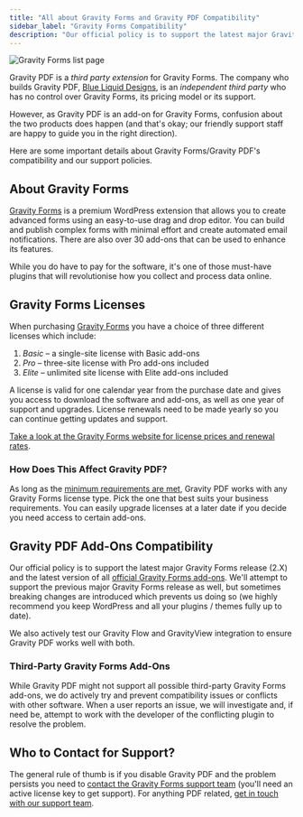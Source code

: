 ```yaml
---
title: "All about Gravity Forms and Gravity PDF Compatibility"
sidebar_label: "Gravity Forms Compatibility"
description: "Our official policy is to support the latest major Gravity Forms release (1.x) and the latest version of all official Gravity Forms add-ons."
---
```


![Gravity Forms list page](https://resources.gravitypdf.com/uploads/2015/10/forms-page.png)

Gravity PDF is a *third party extension* for Gravity Forms. The company who builds Gravity PDF, [Blue Liquid Designs](http://www.blueliquiddesigns.com.au/), is an *independent third party* who has no control over Gravity Forms, its pricing model or its support.

However, as Gravity PDF is an add-on for Gravity Forms, confusion about the two products does happen (and that's okay; our friendly support staff are happy to guide you in the right direction).

Here are some important details about Gravity Forms/Gravity PDF's compatibility and our support policies.

## About Gravity Forms

<a href="https://rocketgenius.pxf.io/c/1211356/445235/7938" rel="sponsored">Gravity Forms</a> is a premium WordPress extension that allows you to create advanced forms using an easy-to-use drag and drop editor. You can build and publish complex forms with minimal effort and create automated email notifications. There are also over 30 add-ons that can be used to enhance its features.

While you do have to pay for the software, it's one of those must-have plugins that will revolutionise how you collect and process data online.

## Gravity Forms Licenses

When purchasing <a href="https://rocketgenius.pxf.io/c/1211356/445235/7938" rel="sponsored">Gravity Forms</a> you have a choice of three different licenses which include:

1. _Basic_ – a single-site license with Basic add-ons
1. _Pro_ – three-site license with Pro add-ons included
1. _Elite_ – unlimited site license with Elite add-ons included

A license is valid for one calendar year from the purchase date and gives you access to download the software and add-ons, as well as one year of support and upgrades. License renewals need to be made yearly so you can continue getting updates and support.

[Take a look at the Gravity Forms website for license prices and renewal rates](https://rocketgenius.pxf.io/c/1211356/445235/7938?u=https%3A%2F%2Fwww.gravityforms.com%2Fpricing%2F).

### How Does This Affect Gravity PDF?

As long as the [minimum requirements are met](user-installation.md#plugin-requirements), Gravity PDF works with any Gravity Forms license type. Pick the one that best suits your business requirements. You can easily upgrade licenses at a later date if you decide you need access to certain add-ons.

## Gravity PDF Add-Ons Compatibility

Our official policy is to support the latest major Gravity Forms release (2.X) and the latest version of all [official Gravity Forms add-ons](https://rocketgenius.pxf.io/c/1211356/445235/7938?u=https%3A%2F%2Fwww.gravityforms.com%2Fadd-ons%2F). We'll attempt to support the previous major Gravity Forms release as well, but sometimes breaking changes are introduced which prevents us doing so (we highly recommend you keep WordPress and all your plugins / themes fully up to date).

We also actively test our Gravity Flow and GravityView integration to ensure Gravity PDF works well with both.

### Third-Party Gravity Forms Add-Ons

While Gravity PDF might not support all possible third-party Gravity Forms add-ons, we do actively try and prevent compatibility issues or conflicts with other software.  When a user reports an issue, we will investigate and, if need be, attempt to work with the developer of the conflicting plugin to resolve the problem.

## Who to Contact for Support?

The general rule of thumb is if you disable Gravity PDF and the problem persists you need to [contact the Gravity Forms support team](https://rocketgenius.pxf.io/c/1211356/445235/7938?u=https%3A%2F%2Fwww.gravityforms.com%2Fsupport%2F) (you'll need an active license key to get support). For anything PDF related, [get in touch with our support team](https://gravitypdf.com/support/).

